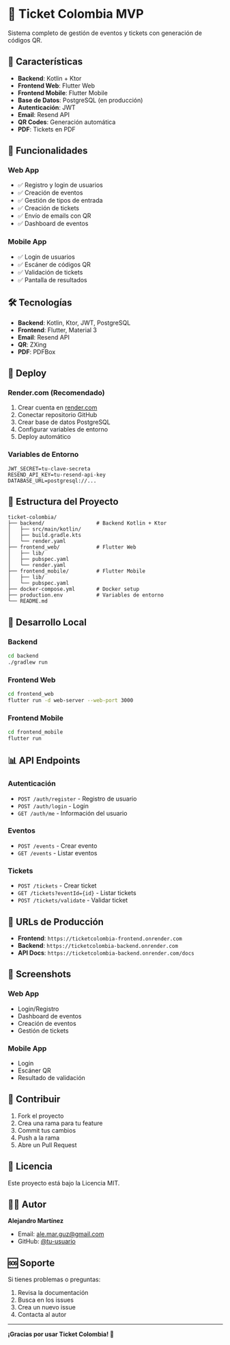# 🎫 Ticket Colombia MVP

Sistema completo de gestión de eventos y tickets con generación de códigos QR.

## 🚀 Características

- **Backend**: Kotlin + Ktor
- **Frontend Web**: Flutter Web
- **Frontend Mobile**: Flutter Mobile
- **Base de Datos**: PostgreSQL (en producción)
- **Autenticación**: JWT
- **Email**: Resend API
- **QR Codes**: Generación automática
- **PDF**: Tickets en PDF

## 📱 Funcionalidades

### Web App
- ✅ Registro y login de usuarios
- ✅ Creación de eventos
- ✅ Gestión de tipos de entrada
- ✅ Creación de tickets
- ✅ Envío de emails con QR
- ✅ Dashboard de eventos

### Mobile App
- ✅ Login de usuarios
- ✅ Escáner de códigos QR
- ✅ Validación de tickets
- ✅ Pantalla de resultados

## 🛠️ Tecnologías

- **Backend**: Kotlin, Ktor, JWT, PostgreSQL
- **Frontend**: Flutter, Material 3
- **Email**: Resend API
- **QR**: ZXing
- **PDF**: PDFBox

## 🚀 Deploy

### Render.com (Recomendado)
1. Crear cuenta en [render.com](https://render.com)
2. Conectar repositorio GitHub
3. Crear base de datos PostgreSQL
4. Configurar variables de entorno
5. Deploy automático

### Variables de Entorno
```
JWT_SECRET=tu-clave-secreta
RESEND_API_KEY=tu-resend-api-key
DATABASE_URL=postgresql://...
```

## 📁 Estructura del Proyecto

```
ticket-colombia/
├── backend/                 # Backend Kotlin + Ktor
│   ├── src/main/kotlin/
│   ├── build.gradle.kts
│   └── render.yaml
├── frontend_web/            # Flutter Web
│   ├── lib/
│   ├── pubspec.yaml
│   └── render.yaml
├── frontend_mobile/         # Flutter Mobile
│   ├── lib/
│   └── pubspec.yaml
├── docker-compose.yml       # Docker setup
├── production.env           # Variables de entorno
└── README.md
```

## 🔧 Desarrollo Local

### Backend
```bash
cd backend
./gradlew run
```

### Frontend Web
```bash
cd frontend_web
flutter run -d web-server --web-port 3000
```

### Frontend Mobile
```bash
cd frontend_mobile
flutter run
```

## 📊 API Endpoints

### Autenticación
- `POST /auth/register` - Registro de usuario
- `POST /auth/login` - Login
- `GET /auth/me` - Información del usuario

### Eventos
- `POST /events` - Crear evento
- `GET /events` - Listar eventos

### Tickets
- `POST /tickets` - Crear ticket
- `GET /tickets?eventId={id}` - Listar tickets
- `POST /tickets/validate` - Validar ticket

## 🎯 URLs de Producción

- **Frontend**: `https://ticketcolombia-frontend.onrender.com`
- **Backend**: `https://ticketcolombia-backend.onrender.com`
- **API Docs**: `https://ticketcolombia-backend.onrender.com/docs`

## 📱 Screenshots

### Web App
- Login/Registro
- Dashboard de eventos
- Creación de eventos
- Gestión de tickets

### Mobile App
- Login
- Escáner QR
- Resultado de validación

## 🤝 Contribuir

1. Fork el proyecto
2. Crea una rama para tu feature
3. Commit tus cambios
4. Push a la rama
5. Abre un Pull Request

## 📄 Licencia

Este proyecto está bajo la Licencia MIT.

## 👨‍💻 Autor

**Alejandro Martínez**
- Email: ale.mar.guz@gmail.com
- GitHub: [@tu-usuario](https://github.com/tu-usuario)

## 🆘 Soporte

Si tienes problemas o preguntas:
1. Revisa la documentación
2. Busca en los issues
3. Crea un nuevo issue
4. Contacta al autor

---

**¡Gracias por usar Ticket Colombia! 🎫**